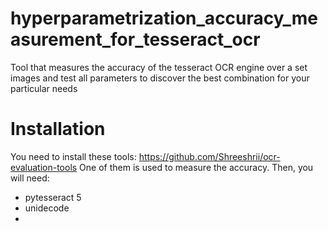 # hyperparametrization_accuracy_measurement_for_tesseract_ocr
Tool that measures the accuracy of the tesseract OCR engine over a set images and test all parameters to discover the best combination for your particular needs

# Installation

You need to install these tools: https://github.com/Shreeshrii/ocr-evaluation-tools One of them is used to measure the accuracy. 
Then, you will need:

- pytesseract 5
- unidecode
- 
